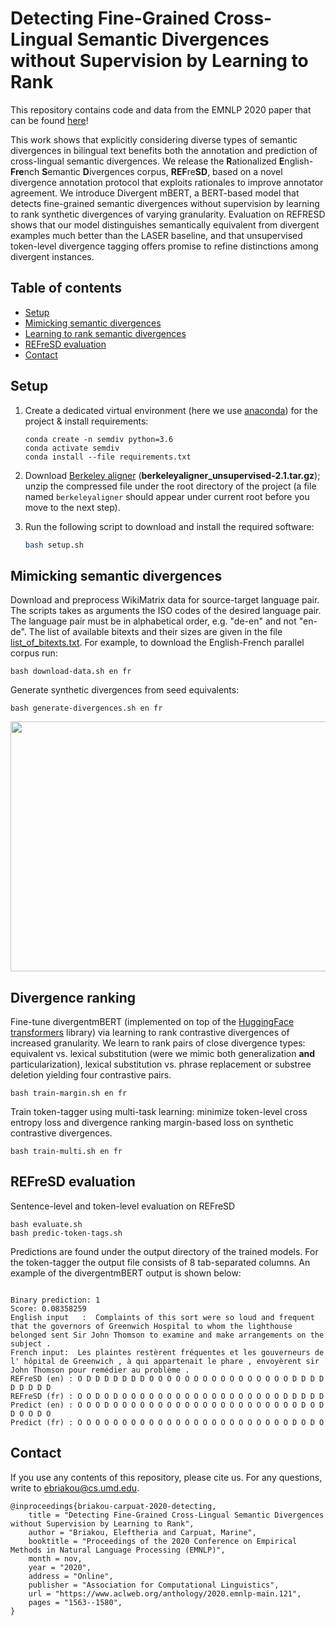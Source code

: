 # Detecting Fine-Grained Cross-Lingual Semantic Divergences without Supervision by Learning to Rank

This repository contains code and data from the EMNLP 2020 paper that can be found [here]()!

This work shows that explicitly considering diverse types of semantic divergences in bilingual text benefits both the
annotation and prediction of cross-lingual semantic divergences. We release the **R**ationalized
**E**nglish-**Fre**nch **S**emantic **D**ivergences corpus, **REF**re**SD**, based on a novel divergence annotation protocol that exploits
rationales to improve annotator agreement. We introduce Divergent mBERT, a BERT-based model that detects fine-grained
semantic divergences without supervision by learning to rank synthetic divergences of varying granularity.
Evaluation on REFRESD shows that our model distinguishes semantically equivalent from divergent examples much better
than the LASER baseline, and that unsupervised token-level divergence tagging offers promise to refine distinctions
among divergent instances.


## Table of contents

- [Setup](#setup)
- [Mimicking semantic divergences](#Mimicking-semantic-divergences)
- [Learning to rank semantic divergences](#divergence-ranking)
- [REFreSD evaluation](#refresd-evaluation)
- [Contact](#contact)

## Setup

1. Create a dedicated virtual environment (here we use [anaconda](https://anaconda.org)) for the project & install requirements:

    ```
    conda create -n semdiv python=3.6
    conda activate semdiv
    conda install --file requirements.txt
    ```

2. Download [Berkeley aligner](https://code.google.com/archive/p/berkeleyaligner/downloads) (**berkeleyaligner_unsupervised-2.1.tar.gz**); 
unzip the compressed file under the root directory of the project (a file named ```berkeleyaligner``` should appear under current root before you move to the next step).

3. Run the following script to download and install the required software: 

    ```bash
    bash setup.sh
    ```

## Mimicking semantic divergences

Download and preprocess WikiMatrix data for source-target language pair.
The scripts takes as arguments the ISO codes of the desired language pair.
The language pair must be in alphabetical order, e.g. "de-en" and not "en-de". 
The list of available bitexts and their sizes are given in the file [list_of_bitexts.txt](https://github.com/facebookresearch/LASER/blob/master/tasks/WikiMatrix/list_of_bitexts.txt). 
For example, to download the English-French parallel corpus run:

    
    bash download-data.sh en fr 
    

Generate synthetic divergences from seed equivalents:

    bash generate-divergences.sh en fr 
    
<p align="center">
    <img  src="static/sem_div_video_ele.gif" width="600" height="400" />
</p>

## Divergence ranking

Fine-tune divergentmBERT (implemented on top of the [HuggingFace transformers](https://github.com/huggingface/transformers) library) 
via learning to rank contrastive divergences of increased granularity. We learn to rank pairs of close divergence types: equivalent vs. lexical substitution (were we mimic both generalization **and** particularization), lexical substitution vs. phrase replacement or substree deletion yielding four contrastive pairs.


    bash train-margin.sh en fr 

Train token-tagger using multi-task learning:
minimize token-level cross entropy loss and divergence ranking
margin-based loss on synthetic contrastive divergences.

    bash train-multi.sh en fr  

## REFreSD evaluation

Sentence-level and token-level evaluation on REFreSD

    bash evaluate.sh
    bash predic-token-tags.sh
    
Predictions are found under the output directory of the trained models. For the token-tagger the output file consists of 8 tab-separated columns. An example of the divergentmBERT output is shown below:

```

Binary prediction: 1
Score: 0.08358259
English input   :  Complaints of this sort were so loud and frequent that the governors of Greenwich Hospital to whom the lighthouse belonged sent Sir John Thomson to examine and make arrangements on the subject .
French input:  Les plaintes restèrent fréquentes et les gouverneurs de l' hôpital de Greenwich , à qui appartenait le phare , envoyèrent sir John Thomson pour remédier au problème .
REFreSD (en) : O D D D D D D D O O O O O O O O O O O O O O O O D D D D D D D D D     
REFreSD (fr) : O O D O D O O O O O O O O O O O O O O O O O O D D D D D
Predict (en) : O O O D O O O O O O O O O O O O O O O O O O O O O D O D D O O D O  
Predict (fr) : O O O O O O O O O O O O O O O O O O O O O O O O D O D O
```

## Contact

If you use any contents of this repository, please cite us. For any questions, write to ebriakou@cs.umd.edu.

```
@inproceedings{briakou-carpuat-2020-detecting,
    title = "Detecting Fine-Grained Cross-Lingual Semantic Divergences without Supervision by Learning to Rank",
    author = "Briakou, Eleftheria and Carpuat, Marine",
    booktitle = "Proceedings of the 2020 Conference on Empirical Methods in Natural Language Processing (EMNLP)",
    month = nov,
    year = "2020",
    address = "Online",
    publisher = "Association for Computational Linguistics",
    url = "https://www.aclweb.org/anthology/2020.emnlp-main.121",
    pages = "1563--1580",
}
```
